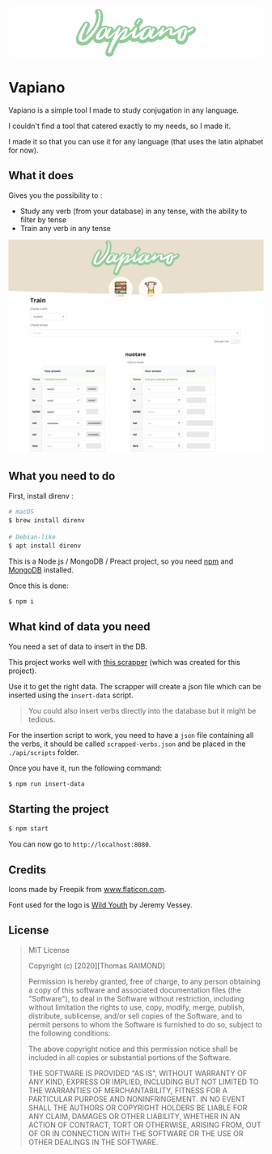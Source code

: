 ![Vapiano](https://github.com/ThamosIO/vapiano/blob/master/front/assets/vapiano.png?raw=true)

# Vapiano

Vapiano is a simple tool I made to study conjugation in any language.

I couldn't find a tool that catered exactly to my needs, so I made it.

I made it so that you can use it for any language (that uses the latin alphabet for now).

## What it does

Gives you the possibility to :

- Study any verb (from your database) in any tense, with the ability to filter by tense
- Train any verb in any tense

![Sample](https://github.com/ThamosIO/vapiano/blob/master/front/assets/sample.png?raw=true)

## What you need to do

First, install direnv :

```bash
# macOS
$ brew install direnv

# Debian-like
$ apt install direnv
```

This is a Node.js / MongoDB / Preact project, so you need [npm](https://docs.npmjs.com/downloading-and-installing-node-js-and-npm) and [MongoDB](https://docs.mongodb.com/guides/server/install/) installed.

Once this is done:

```bash
$ npm i
```

## What kind of data you need

You need a set of data to insert in the DB.

This project works well with [this scrapper](https://github.com/ThamosIO/language-verb-scrapper) (which was created for this project).

Use it to get the right data. The scrapper will create a json file which can be inserted using the `insert-data` script.

> You could also insert verbs directly into the database but it might be tedious.

For the insertion script to work, you need to have a `json` file containing all the verbs, it should be called `scrapped-verbs.json` and be placed in the `./api/scripts` folder.

Once you have it, run the following command:

```bash
$ npm run insert-data
```

## Starting the project

```bash
$ npm start
```

You can now go to `http://localhost:8080`.

## Credits

Icons made by Freepik from www.flaticon.com.

Font used for the logo is [Wild Youth](https://www.pixelsurplus.com/freebies/wild-youth) by Jeremy Vessey.

## License

> MIT License
>
> Copyright (c) [2020][Thomas RAIMOND]
>
> Permission is hereby granted, free of charge, to any person obtaining a copy
> of this software and associated documentation files (the "Software"), to deal
> in the Software without restriction, including without limitation the rights
> to use, copy, modify, merge, publish, distribute, sublicense, and/or sell
> copies of the Software, and to permit persons to whom the Software is
> furnished to do so, subject to the following conditions:
>
> The above copyright notice and this permission notice shall be included in all
> copies or substantial portions of the Software.
>
> THE SOFTWARE IS PROVIDED "AS IS", WITHOUT WARRANTY OF ANY KIND, EXPRESS OR
> IMPLIED, INCLUDING BUT NOT LIMITED TO THE WARRANTIES OF MERCHANTABILITY,
> FITNESS FOR A PARTICULAR PURPOSE AND NONINFRINGEMENT. IN NO EVENT SHALL THE
> AUTHORS OR COPYRIGHT HOLDERS BE LIABLE FOR ANY CLAIM, DAMAGES OR OTHER
> LIABILITY, WHETHER IN AN ACTION OF CONTRACT, TORT OR OTHERWISE, ARISING FROM,
> OUT OF OR IN CONNECTION WITH THE SOFTWARE OR THE USE OR OTHER DEALINGS IN THE
> SOFTWARE.
